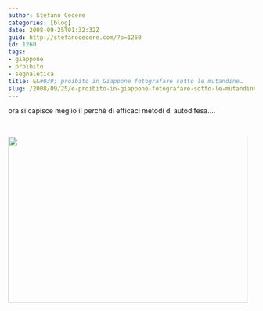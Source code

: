 ```yaml
---
author: Stefano Cecere
categories: [blog]
date: 2008-09-25T01:32:32Z
guid: http://stefanocecere.com/?p=1260
id: 1260
tags:
- giappone
- proibito
- segnaletica
title: E&#039; proibito in Giappone fotografare sotto le mutandine…
slug: /2008/09/25/e-proibito-in-giappone-fotografare-sotto-le-mutandine/
---
```


ora si capisce meglio il perchè di efficaci metodi di autodifesa….

 

[<img class="aligncenter size-full wp-image-1261" title="d94ae52c785a4e0aa94dae5922d78117" src="http://stefanocecere.com/wp-content/uploads/sites/3/2008/09/d94ae52c785a4e0aa94dae5922d78117.jpg" alt="" width="489" height="338" srcset="http://stefanocecere.com/wp-content/uploads/sites/3/2008/09/d94ae52c785a4e0aa94dae5922d78117.jpg 489w, http://stefanocecere.com/wp-content/uploads/sites/3/2008/09/d94ae52c785a4e0aa94dae5922d78117-300x207.jpg 300w" sizes="(max-width: 489px) 100vw, 489px" />](http://stefanocecere.com/wp-content/uploads/sites/3/2008/09/d94ae52c785a4e0aa94dae5922d78117.jpg)